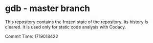 # gdb - master branch

This repository contains the frozen state of the repository.
Its history is cleared. It is used only for static code
analysis with Codacy.

Commit Time: 1719018422